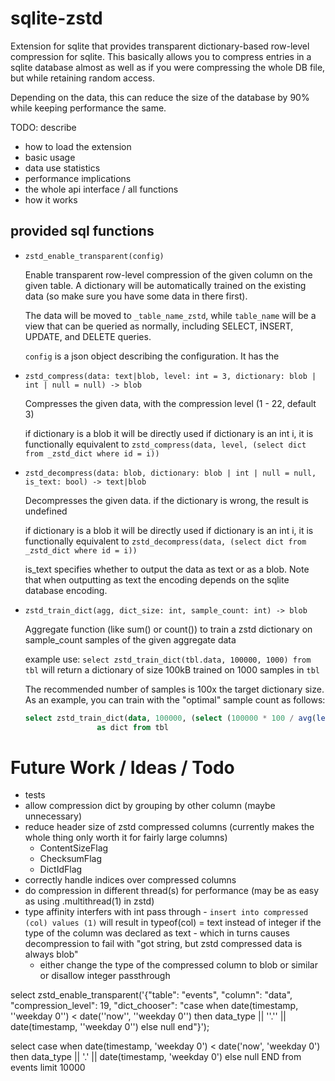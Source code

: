 # sqlite-zstd

Extension for sqlite that provides transparent dictionary-based row-level compression for sqlite. This basically allows you to compress entries in a sqlite database almost as well as if you were compressing the whole DB file, but while retaining random access.

Depending on the data, this can reduce the size of the database by 90% while keeping performance the same.

TODO: describe

-   how to load the extension
-   basic usage
-   data use statistics
-   performance implications
-   the whole api interface / all functions
-   how it works

## provided sql functions

-   `zstd_enable_transparent(config)`

    Enable transparent row-level compression of the given column on the given table. A dictionary will be automatically trained on the existing data (so make sure you have some data in there first).

    The data will be moved to `_table_name_zstd`, while `table_name` will be a view that can be queried as normally, including SELECT, INSERT, UPDATE, and DELETE queries.

    `config` is a json object describing the configuration. It has the

-   `zstd_compress(data: text|blob, level: int = 3, dictionary: blob | int | null = null) -> blob`

    Compresses the given data, with the compression level (1 - 22, default 3)

    if dictionary is a blob it will be directly used
    if dictionary is an int i, it is functionally equivalent to `zstd_compress(data, level, (select dict from _zstd_dict where id = i))`

-   `zstd_decompress(data: blob, dictionary: blob | int | null = null, is_text: bool) -> text|blob`

    Decompresses the given data. if the dictionary is wrong, the result is undefined

    if dictionary is a blob it will be directly used
    if dictionary is an int i, it is functionally equivalent to `zstd_decompress(data, (select dict from _zstd_dict where id = i))`

    is_text specifies whether to output the data as text or as a blob. Note that when outputting as text the encoding depends on the sqlite database encoding.

-   `zstd_train_dict(agg, dict_size: int, sample_count: int) -> blob`

    Aggregate function (like sum() or count()) to train a zstd dictionary on sample_count samples of the given aggregate data

    example use: `select zstd_train_dict(tbl.data, 100000, 1000) from tbl` will return a dictionary of size 100kB trained on 1000 samples in `tbl`

    The recommended number of samples is 100x the target dictionary size. As an example, you can train with the "optimal" sample count as follows:

    ```sql
    select zstd_train_dict(data, 100000, (select (100000 * 100 / avg(length(data))) as sample_count from tbl))
                    as dict from tbl
    ```

# Future Work / Ideas / Todo

-   tests
-   allow compression dict by grouping by other column (maybe unnecessary)
-   reduce header size of zstd compressed columns (currently makes the whole thing only worth it for fairly large columns)
    -   ContentSizeFlag
    -   ChecksumFlag
    -   DictIdFlag
-   correctly handle indices over compressed columns
-   do compression in different thread(s) for performance (may be as easy as using .multithread(1) in zstd)
-   type affinity interfers with int pass through - `insert into compressed (col) values (1)` will result in typeof(col) = text instead of integer if the type of the column was declared as text - which in turns causes decompression to fail with "got string, but zstd compressed data is always blob"
    -   either change the type of the compressed column to blob or similar or disallow integer passthrough

select zstd_enable_transparent('{"table": "events", "column": "data", "compression_level": 19, "dict_chooser": "case when date(timestamp, ''weekday 0'') < date(''now'', ''weekday 0'') then data_type || ''.'' || date(timestamp, ''weekday 0'') else null end"}');

select
case when date(timestamp, 'weekday 0') < date('now', 'weekday 0')
then data_type || '.' || date(timestamp, 'weekday 0')
else null
END
from events limit 10000
